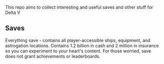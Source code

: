 This repo aims to collect interesting and useful saves and other stuff for Delta V

## Saves
Everything save - contains all player-accessible ships, equipment, and astrogation locations. Contains 1.2 billion in cash and 2 million in insurance so you can experiment to your heart's content. For those worried, save does not grant achievements or leaderboards.
